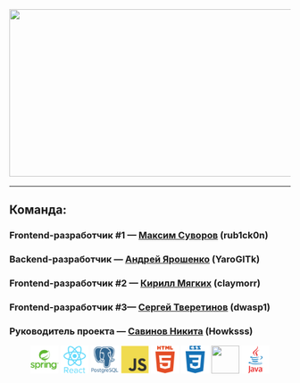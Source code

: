 
<div align="center">
  <img src="https://github.com/user-attachments/assets/958488bc-dfd3-4e9b-9d65-d6d6cc9f420d" width="600" height="300"/>
</div>
<hr>
<div>
  <h2>Команда:</h2>
  <h3>Frontend-разработчик #1 — <a href=https://t.me/xjpqlcdkw>Максим Суворов</a> (rub1ck0n)</h3> 
  <h3>Backend-разработчик — <a href=https://t.me/teligod>Андрей Ярошенко</a> (YaroGITk)</h3> 
  <h3>Frontend-разработчик #2 — <a href=https://t.me/whoiam_lol>Кирилл Мягких</a> (claymorr)</h3> 
  <h3>Frontend-разработчик #3— <a href=https://t.me/xmmmus>Сергей Тверетинов</a> (dwasp1)</h3> 
  <h3>Руководитель проекта — <a href=https://t.me/Howksss>Савинов Никита</a> (Howksss)</h3> 
</div>
<div align=center>
  <img src=https://github.com/devicons/devicon/blob/master/icons/spring/spring-original-wordmark.svg width=50 height=50>
  <img src=https://github.com/devicons/devicon/blob/master/icons/react/react-original-wordmark.svg width=50 height=50>
  <img src=https://github.com/devicons/devicon/blob/master/icons/postgresql/postgresql-plain-wordmark.svg width=50 height=50>
  <img src=https://github.com/devicons/devicon/blob/master/icons/javascript/javascript-original.svg width=50 height=50>
  <img src=https://github.com/devicons/devicon/blob/master/icons/html5/html5-plain-wordmark.svg width=50 height=50>
  <img src=https://github.com/devicons/devicon/blob/master/icons/css3/css3-plain-wordmark.svg width=50 height=50>
  <img src=https://cdn.worldvectorlogo.com/logos/jwtio-json-web-token.svg width=50 height=50>
  <img src=https://github.com/devicons/devicon/blob/master/icons/java/java-original-wordmark.svg width=50 height=50>
</div>



